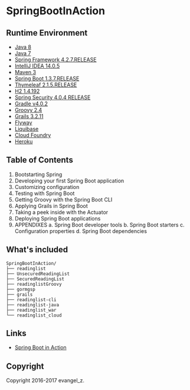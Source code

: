 # SpringBootInAction

## Runtime Environment

 - [Java 8](http://www.oracle.com/technetwork/java/javase/downloads/jdk8-downloads-2133151.html)
 - [Java 7](http://www.oracle.com/technetwork/java/javase/downloads/jdk7-downloads-1880260.html)
 - [Spring Framework 4.2.7.RELEASE](http://projects.spring.io/spring-framework)
 - [IntelliJ IDEA 14.0.5](http://www.jetbrains.com/idea/download/index.html)
 - [Maven 3](http://maven.apache.org/)
 - [Spring Boot 1.3.7.RELEASE](https://projects.spring.io/spring-boot/)
 - [Thymeleaf 2.1.5.RELEASE](http://www.thymeleaf.org/download.html)
 - [H2 1.4.192](http://www.h2database.com/html/main.html)
 - [Spring Security 4.0.4 RELEASE](http://projects.spring.io/spring-security)
 - [Gradle v4.0.2](https://gradle.org/releases)
 - [Groovy 2.4](http://www.groovy-lang.org/download.html)
 - [Grails 3.2.11](https://grails.org/download.html)
 - [Flyway](http://flywaydb.org)
 - [Liquibase](http://www.liquibase.org)
 - [Cloud Foundry](http://run.pivotal.io)
 - [Heroku](https://www.heroku.com)

## Table of Contents

1. Bootstarting Spring
2. Developing your first Spring Boot application
3. Customizing configuration
4. Testing with Spring Boot
5. Getting Groovy with the Spring Boot CLI
6. Applying Grails in Spring Boot
7. Taking a peek inside with the Actuator
8. Deploying Spring Boot applications
9. APPENDIXES
a. Spring Boot developer tools
b. Spring Boot starters
c. Configuration properties
d. Spring Boot dependencies

## What's included

```
SpringBootInAction/
├── readinglist
├── UnsecuredReadingList
├── SecuredReadingList
├── readinglistGroovy
├── gormgsp
├── grails
├── readinglist-cli
├── readinglist-java
├── readinglist_war
└── readinglist_cloud
```

## Links

- [Spring Boot in Action](https://www.manning.com/books/spring-boot-in-action)

## Copyright

Copyright 2016-2017 evangel_z.

